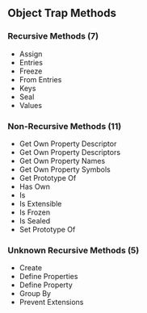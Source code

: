 ## Object Trap Methods
### Recursive Methods (7)
- Assign
- Entries
- Freeze
- From Entries
- Keys
- Seal
- Values
### Non-Recursive Methods (11)
- Get Own Property Descriptor
- Get Own Property Descriptors
- Get Own Property Names
- Get Own Property Symbols
- Get Prototype Of
- Has Own
- Is
- Is Extensible
- Is Frozen
- Is Sealed
- Set Prototype Of
### Unknown Recursive Methods (5)
- Create
- Define Properties
- Define Property
- Group By
- Prevent Extensions